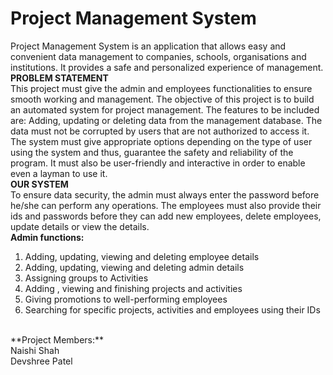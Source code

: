 # **Project Management System**<br/>
Project Management System is an application that allows easy and convenient data management to companies, schools, organisations and institutions. It provides a safe and personalized experience of management.<br/>
**PROBLEM STATEMENT** <br/>
This project must give the admin and employees functionalities to ensure smooth working and management. The objective of this project is to build an automated system for project management. The features to be included are: Adding, updating or deleting data from the management database. The data must not be corrupted by users that are not authorized to access it. 
The system must give appropriate options depending on the type of user using the system and thus, guarantee the safety and reliability of the program. It must also be user-friendly and interactive in order to enable even a layman to use it. <br/>
**OUR SYSTEM**<br/>
To ensure data security, the admin must always enter the password before he/she can perform any operations. The employees must also provide their ids and passwords before they can add new employees, delete employees, update details or view the details. <br/>
**Admin functions:**<br/>
1. Adding, updating, viewing and deleting employee details
2. Adding, updating, viewing and deleting admin details
3. Assigning groups to Activities
4. Adding , viewing and finishing projects and activities
5. Giving promotions to well-performing employees
6. Searching for specific projects, activities and employees using their IDs 
<br/>
**Project Members:**<br/>
Naishi Shah<br/>
Devshree Patel
